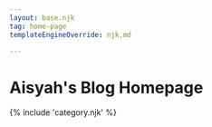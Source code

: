 ```yaml
---
layout: base.njk
tag: home-page
templateEngineOverride: njk,md

---
```


<h1 class="text-s grey-light">Aisyah's Blog Homepage</h1>

{% include 'category.njk' %}